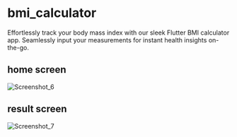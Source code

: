 # bmi_calculator

Effortlessly track your body mass index with our sleek Flutter BMI calculator app. Seamlessly input your measurements for instant health insights on-the-go.

## home screen
![Screenshot_6](https://github.com/sazzadul-kobir/Bmi/assets/154998330/12fe90e4-da0e-474c-9ff6-6bbae22881c9)
## result screen
![Screenshot_7](https://github.com/sazzadul-kobir/Bmi/assets/154998330/a31c32f0-8c2b-4918-9f69-88b4ddfd4c78)


